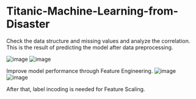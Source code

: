 # Titanic-Machine-Learning-from-Disaster
Check the data structure and missing values and analyze the correlation.
This is the result of predicting the model after data preprocessing.

![image](https://user-images.githubusercontent.com/67897318/118440370-8995d080-b722-11eb-83c1-d9ac809ac5ed.png) ![image](https://user-images.githubusercontent.com/67897318/118440395-91ee0b80-b722-11eb-879b-a38a9432a001.png)

Improve model performance through Feature Engineering.
![image](https://user-images.githubusercontent.com/67897318/118440497-b944d880-b722-11eb-9d91-bed145b8e461.png)
![image](https://user-images.githubusercontent.com/67897318/118440517-bf3ab980-b722-11eb-91c4-27ac692b0bf9.png)

After that, label incoding is needed for Feature Scaling.
